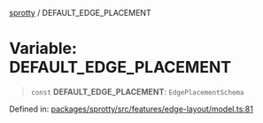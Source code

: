 
[sprotty](../globals) / DEFAULT\_EDGE\_PLACEMENT

# Variable: DEFAULT\_EDGE\_PLACEMENT

> `const` **DEFAULT\_EDGE\_PLACEMENT**: `EdgePlacementSchema`

Defined in: [packages/sprotty/src/features/edge-layout/model.ts:81](https://github.com/eclipse-sprotty/sprotty/blob/f9b2433481cc27a1ac0c92d525a92039ae7f6c76/packages/sprotty/src/features/edge-layout/model.ts#L81)
